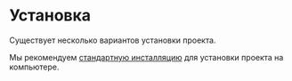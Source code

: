# Установка
Существует несколько вариантов установки проекта.

Мы рекомендуем [стандартную инсталляцию](getting/installer.md) для установки проекта на компьютере.
